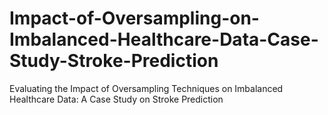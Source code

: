 # Impact-of-Oversampling-on-Imbalanced-Healthcare-Data-Case-Study-Stroke-Prediction
Evaluating the Impact of Oversampling Techniques on Imbalanced Healthcare Data: A Case Study on Stroke Prediction
